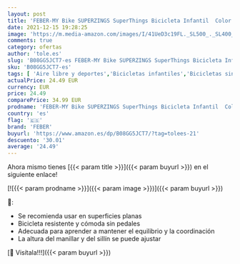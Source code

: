 ```yaml
---
layout: post
title: 'FEBER-MY Bike SUPERZINGS SuperThings Bicicleta Infantil  Color  Famosa 800012726 '
date: 2021-12-15 19:28:25
image: 'https://m.media-amazon.com/images/I/41UeD3c19FL._SL500_._SL400_.jpg'
comments: true
category: ofertas
author: 'tole.es'
slug: 'B08GG5JCT7-es FEBER-MY Bike SUPERZINGS SuperThings Bicicleta Infantil...'
sku: 'B08GG5JCT7-es'
tags: [ 'Aire libre y deportes','Bicicletas infantiles','Bicicletas sin pedales para niños','Bicicletas y acessorios para niños','Bicicletas, triciclos y correpasillos','Ciclismo','Deportes y aire libre','Juguetes','Juguetes y juegos','Ropa y equipo para deportes','bicicleta','feber', ]
actualPrice: 24.49 EUR
currency: EUR
price: 24.49
comparePrice: 34.99 EUR
prodname: 'FEBER-MY Bike SUPERZINGS SuperThings Bicicleta Infantil  Color  Famosa 800012726 '
country: 'es'
flag: '🇪🇸'
brand: 'FEBER'
buyurl: 'https://www.amazon.es/dp/B08GG5JCT7/?tag=tolees-21'
descuento: '30.01'
average: '24.49'
---
```


Ahora mismo tienes [{{< param title >}}]({{< param buyurl >}}) en el siguiente enlace!

[![{{< param prodname >}}]({{< param image >}})]({{< param buyurl >}})

🔎:

- Se recomienda usar en superficies planas
- Bicicleta resistente y cómoda sin pedales
- Adecuada para aprender a mantener el equilibrio y la coordinación
- La altura del manillar y del sillín se puede ajustar

[🛒 Visítala!!!]({{< param buyurl >}})
